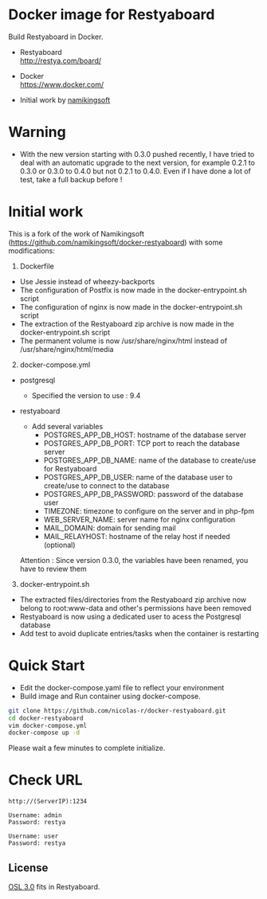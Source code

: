 # Docker image for Restyaboard

Build Restyaboard in Docker.

* Restyaboard  
  http://restya.com/board/

* Docker  
  https://www.docker.com/
  
* Initial work by [namikingsoft](https://github.com/namikingsoft/docker-restyaboard)

# Warning

* With the new version starting with 0.3.0 pushed recently, I have tried to deal with an automatic upgrade to the next version, for example 0.2.1 to 0.3.0 or 0.3.0 to 0.4.0 but not 0.2.1 to 0.4.0. Even if I have done a lot of test, take a full backup before !

# Initial work

This is a fork of the work of Namikingsoft (https://github.com/namikingsoft/docker-restyaboard) with some modifications:

1. Dockerfile
  * Use Jessie instead of wheezy-backports
  * The configuration of Postfix is now made in the docker-entrypoint.sh script
  * The configuration of nginx is now made in the docker-entrypoint.sh script
  * The extraction of the Restyaboard zip archive is now made in the docker-entrypoint.sh script
  * The permanent volume is now /usr/share/nginx/html instead of /usr/share/nginx/html/media

2. docker-compose.yml
  * postgresql
     * Specified the version to use : 9.4
  * restyaboard
     * Add several variables
        * POSTGRES_APP_DB_HOST: hostname of the database server
        * POSTGRES_APP_DB_PORT: TCP port to reach the database server
        * POSTGRES_APP_DB_NAME: name of the database to create/use for Restyaboard
        * POSTGRES_APP_DB_USER: name of the database user to create/use to connect to the database
        * POSTGRES_APP_DB_PASSWORD: password of the database user
        * TIMEZONE: timezone to configure on the server and in php-fpm
        * WEB_SERVER_NAME: server name for nginx configuration
        * MAIL_DOMAIN: domain for sending mail
        * MAIL_RELAYHOST: hostname of the relay host if needed (optional)
        
     Attention : Since version 0.3.0, the variables have been renamed, you have to review them

3. docker-entrypoint.sh
  * The extracted files/directories from the Restyaboard zip archive now belong to root:www-data and other's permissions have been removed
  * Restyaboard is now using a dedicated user to acess the Postgresql database
  * Add test to avoid duplicate entries/tasks when the container is restarting

# Quick Start

* Edit the docker-compose.yaml file to reflect your environment
* Build image and Run container using docker-compose.

``` bash
git clone https://github.com/nicolas-r/docker-restyaboard.git
cd docker-restyaboard
vim docker-compose.yml
docker-compose up -d
```

Please wait a few minutes to complete initialize.

# Check URL

```
http://(ServerIP):1234

Username: admin
Password: restya

Username: user
Password: restya
```

License
------------------------------

[OSL 3.0](LICENSE.txt) fits in Restyaboard.
